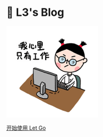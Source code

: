 
<!-- _coverpage.md -->

# 💪 L3's Blog 

![working](./img/e16c81825d714c8081f168377b2e02be.gif)


[开始使用 Let Go](/README.md)